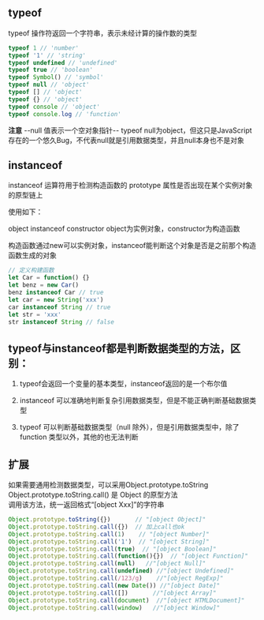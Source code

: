 ## typeof
typeof 操作符返回一个字符串，表示未经计算的操作数的类型  
```javascript
typeof 1 // 'number'
typeof '1' // 'string'
typeof undefined // 'undefined'
typeof true // 'boolean'
typeof Symbol() // 'symbol'
typeof null // 'object'
typeof [] // 'object'
typeof {} // 'object'
typeof console // 'object'
typeof console.log // 'function'
```
**注意**
--null 值表示一个空对象指针--
typeof null为object，但这只是JavaScript 存在的一个悠久Bug，不代表null就是引用数据类型，并且null本身也不是对象

## instanceof
instanceof 运算符用于检测构造函数的 prototype 属性是否出现在某个实例对象的原型链上

使用如下：

object instanceof constructor
object为实例对象，constructor为构造函数

构造函数通过new可以实例对象，instanceof能判断这个对象是否是之前那个构造函数生成的对象

```javascript
// 定义构建函数
let Car = function() {}
let benz = new Car()
benz instanceof Car // true
let car = new String('xxx')
car instanceof String // true
let str = 'xxx'
str instanceof String // false
```

## typeof与instanceof都是判断数据类型的方法，区别：

1. typeof会返回一个变量的基本类型，instanceof返回的是一个布尔值

2. instanceof 可以准确地判断复杂引用数据类型，但是不能正确判断基础数据类型

3. typeof 可以判断基础数据类型（null 除外），但是引用数据类型中，除了function 类型以外，其他的也无法判断

## 扩展
如果需要通用检测数据类型，可以采用Object.prototype.toString  
Object.prototype.toString.call() 是 Object 的原型方法  
调用该方法，统一返回格式“[object Xxx]”的字符串

```javascript
Object.prototype.toString({})       // "[object Object]"
Object.prototype.toString.call({})  // 加上call也ok
Object.prototype.toString.call(1)    // "[object Number]"
Object.prototype.toString.call('1')  // "[object String]"
Object.prototype.toString.call(true)  // "[object Boolean]"
Object.prototype.toString.call(function(){})  // "[object Function]"
Object.prototype.toString.call(null)   //"[object Null]"
Object.prototype.toString.call(undefined) //"[object Undefined]"
Object.prototype.toString.call(/123/g)    //"[object RegExp]"
Object.prototype.toString.call(new Date()) //"[object Date]"
Object.prototype.toString.call([])       //"[object Array]"
Object.prototype.toString.call(document)  //"[object HTMLDocument]"
Object.prototype.toString.call(window)   //"[object Window]"
```